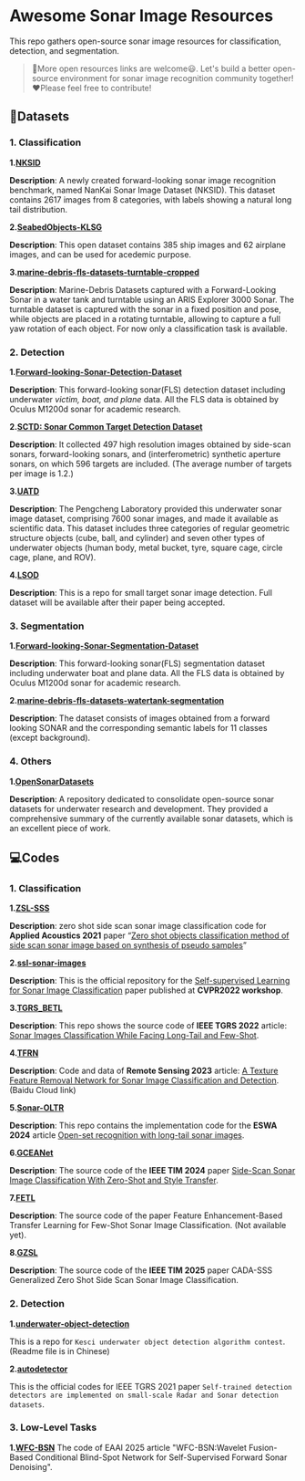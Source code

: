 # Awesome Sonar Image Resources

This repo gathers open-source sonar image resources for classification, detection, and segmentation. 

> :mega:More open resources links are welcome:smiley:. Let's build a better open-source environment for sonar image recognition community together!:heart:Please feel free to contribute!

## :file_folder:Datasets

### 1. Classification

**1.[NKSID](https://github.com/Jorwnpay/NK-Sonar-Image-Dataset)**

**Description**: A newly created forward-looking sonar image recognition benchmark, named NanKai Sonar Image Dataset (NKSID). This dataset contains 2617 images from 8 categories, with labels showing a natural long tail distribution.

**2.[SeabedObjects-KLSG](https://github.com/huoguanying/SeabedObjects-Ship-and-Airplane-dataset)**

**Description**: This open dataset contains 385 ship images and 62 airplane images, and can be used for acedemic purpose.

**3.[marine-debris-fls-datasets-turntable-cropped](https://github.com/mvaldenegro/marine-debris-fls-datasets/tree/master/md_fls_dataset/data/turntable-cropped)**

**Description**: Marine-Debris Datasets captured with a Forward-Looking Sonar in a water tank and turntable using an ARIS Explorer 3000 Sonar. The turntable dataset is captured with the sonar in a fixed position and pose, while objects are placed in a rotating turntable, allowing to capture a full yaw rotation of each object. For now only a classification task is available.

### 2. Detection

**1.[Forward-looking-Sonar-Detection-Dataset](https://github.com/XingYZhu/Forward-looking-Sonar-Detection-Dataset)**

**Description**: This forward-looking sonar(FLS) detection dataset including underwater *victim, boat, and plane* data. All the FLS data is obtained by Oculus M1200d sonar for academic research.

**2.[SCTD: Sonar Common Target Detection Dataset](https://github.com/freepoet/SCTD)**

**Description**:  It collected 497 high resolution images obtained by side-scan sonars, forward-looking sonars, and (interferometric) synthetic aperture sonars, on which 596 targets are included. (The average number of targets per image is 1.2.)

**3.[UATD](https://openi.pcl.ac.cn/OpenOrcinus_orca/URPC2021_sonar_images_dataset)**

**Description**: The Pengcheng Laboratory provided this underwater sonar image dataset, comprising 7600 sonar images, and made it available as scientific data. This dataset includes three categories of regular geometric structure objects (cube, ball, and cylinder) and seven other types of underwater objects (human body, metal bucket, tyre, square cage, circle cage, plane, and ROV).

**4.[LSOD](https://github.com/Jelly0618/LSOD)**

**Description**: This is a repo for small target sonar image detection. Full dataset will be available after their paper being accepted.  

### 3. Segmentation

**1.[Forward-looking-Sonar-Segmentation-Dataset](https://github.com/XingYZhu/Forward-looking-Sonar-Segmentation-Dataset)**

**Description**: This forward-looking sonar(FLS) segmentation dataset including underwater boat and plane data. All the FLS data is obtained by Oculus M1200d sonar for academic research.

**2.[marine-debris-fls-datasets-watertank-segmentation](https://github.com/mvaldenegro/marine-debris-fls-datasets)**

**Description**: The dataset consists of images obtained from a forward looking SONAR and the corresponding semantic labels for 11 classes (except background).

### 4. Others

**1.[OpenSonarDatasets](https://github.com/remaro-network/OpenSonarDatasets)**

**Description**: A repository dedicated to consolidate open-source sonar datasets for underwater research and development. They provided a comprehensive summary of the currently available sonar datasets, which is an excellent piece of work.

## :computer:Codes

### 1. Classification

**1.[ZSL-SSS](https://github.com/guizilaile23/ZSL-SSS)**

**Description**: zero shot side scan sonar image classification code for **Applied Acoustics 2021** paper “<u>[Zero shot objects classification method of side scan sonar image based on synthesis of pseudo samples](https://www.sciencedirect.com/science/article/pii/S0003682X20307957)</u>”

**2.[ssl-sonar-images](https://github.com/agrija9/ssl-sonar-images)**

**Description**: This is the official repository for the [Self-supervised Learning for Sonar Image Classification](https://arxiv.org/abs/2204.09323) paper published at **CVPR2022 workshop**.

**3.[TGRS_BETL](https://github.com/Jorwnpay/TGRS_BETL)**

**Description**: This repo shows the source code of **IEEE TGRS 2022** article: [Sonar Images Classification While Facing Long-Tail and Few-Shot](https://ieeexplore.ieee.org/document/9910166).

**4.[TFRN](https://github.com/guizilaile23/TFRN)**

**Description**: Code and data of **Remote Sensing 2023** article: [A Texture Feature Removal Network for Sonar Image Classification and Detection](https://www.mdpi.com/2072-4292/15/3/616). (Baidu Cloud link)

**5.[Sonar-OLTR](https://github.com/Jorwnpay/Sonar-OLTR)**

**Description**: This repo contains the implementation code for the **ESWA 2024** article [Open-set recognition with long-tail sonar images](https://www.sciencedirect.com/science/article/pii/S0957417424003609).

**6.[GCEANet](https://github.com/baizhongyu/GCEANet)**

**Description**: The source code of the **IEEE TIM 2024** paper [Side-Scan Sonar Image Classification With Zero-Shot and Style Transfer](https://ieeexplore.ieee.org/document/10399359).

**7.[FETL](https://github.com/baizhongyu/FETL)**

**Description**: The source code of the paper Feature Enhancement-Based Transfer Learning for Few-Shot Sonar Image Classification. (Not available yet).

**8.[GZSL](https://github.com/JiaYP0433/CADA-Generalized-Zero-Shot-Side-Scan-Sonar-Image-Classification)**

**Description**:  The source code of the **IEEE TIM 2025** paper CADA-SSS Generalized Zero Shot Side Scan Sonar Image Classification.

### 2. Detection

**1.[underwater-object-detection](https://github.com/zhengye1995/underwater-object-detection)**

This is a repo for `Kesci underwater object detection algorithm contest`. (Readme file is in Chinese)

**2.[autodetector](https://github.com/automlresearch/autodetector)**

This is the official codes for IEEE TGRS 2021 paper `Self-trained detection detectors are implemented on small-scale Radar and Sonar detection datasets`.

### 3. Low-Level Tasks
**1.[WFC-BSN](https://github.com/xzq-2000/WFC-BSN)**
The code of EAAI 2025 article "WFC-BSN:Wavelet Fusion-Based Conditional Blind-Spot Network for Self-Supervised Forward Sonar Denoising".
